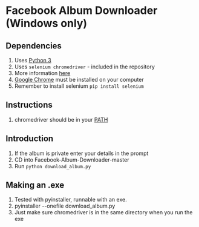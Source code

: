 Facebook Album Downloader (Windows only)
======

## Dependencies
1. Uses [Python 3](https://www.python.org/download/releases/3/)
2. Uses `selenium chromedriver` - included in the repository
3. More information [here](https://sites.google.com/a/chromium.org/chromedriver/getting-started)
4. [Google Chrome](https://www.google.com/chrome/browser/desktop/) must be installed on your computer
5. Remember to install selenium `pip install selenium`

## Instructions
1. chromedriver should be in your [PATH](http://chromedriver.storage.googleapis.com/index.html?path=2.20/)

## Introduction
1. If the album is private enter your details in the prompt
2. CD into Facebook-Album-Downloader-master
3. Run `python download_album.py`

## Making an .exe
1. Tested with pyinstaller, runnable with an exe.
2. pyinstaller --onefile download_album.py
3. Just make sure chromedriver is in the same directory when you run the exe
